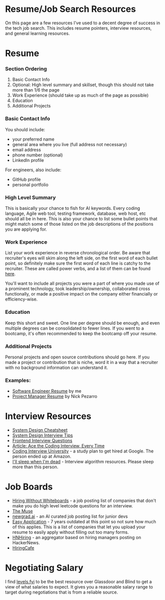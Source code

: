 # Resume/Job Search Resources

On this page are a few resources I've used to a decent degree of success in the tech job search. This includes resume pointers, interview resources, and general learning resources.


# Resume
### Section Ordering
1. Basic Contact Info
2. Optional: High level summary and skillset, though this should not take more than 1/6 the page
3. Work Experience (should take up as much of the page as possible)
4. Education
5. Additional Projects

### Basic Contact Info
You should include:
- your preferred name
- general area where you live (full address not necessary)
- email address
- phone number (optional)
- LinkedIn profile

For engineers, also include:
- GitHub profile
- personal portfolio

### High Level Summary
This is basically your chance to fish for AI keywords. Every coding language, Agile web tool, testing framework, database, web host, etc should all be in here. This is also your chance to list some bullet points that might match some of those listed on the job descriptions of the positions you are applying for.


### Work Experience
List your work experience in reverse chronological order. Be aware that recruiter's eyes will skim along the left side, on the first word of each bullet point, so definitely make sure the first word of each line is catchy to the recruiter. These are called power verbs, and a list of them can be found [here](https://capd.mit.edu/resources/resume-action-verbs/).

You'll want to include all projects you were a part of where you made use of a prominent technology, took leadership/ownership, collaborated cross functionally, or made a positive impact on the company either financially or efficiency-wise.

### Education
Keep this short and sweet. One line per degree should be enough, and even multiple degrees can be consolidated to fewer lines. If you went to a bootcamp, it's often recommended to keep the bootcamp off your resume.

### Additional Projects
Personal projects and open source contributions should go here. If you made a project or contribution that is niche, word it in  a way that a recruiter with no background information can understand it.


### Examples:
- [Software Engineer Resume](https://tonyxie.co/resume/) by me
- [Project Manager Resume](https://docs.google.com/document/d/1G3LcNi4Mclo76vLGhpPnCAcyRE5B_k3ImGywH13Plbg/edit?tab=t.0) by Nick Pezarro


# Interview Resources

- [System Design Cheatsheet](https://gist.github.com/vasanthk/485d1c25737e8e72759f)
- [System Design Interview Tips](https://github.com/checkcheckzz/system-design-interview#tips)
- [Frontend Interview Questions](https://github.com/h5bp/Front-end-Developer-Interview-Questions)
- [Article: Ace the Coding Interview, Every Time](https://www.linkedin.com/pulse/20141120061048-6976444-ace-the-coding-interview-every-time/)
- [Coding Interview University](https://github.com/jwasham/coding-interview-university) - a study plan to get hired at Google. The person ended up at Amazon.
- [I'll sleep when I'm dead](https://docs.google.com/document/d/1VNoEUzBtyCw0fDw0X_bvuhmCwz1qhNjETPJc5VRZqm8/edit?tab=t.0#heading=h.qgirm0ok3hec) - Interview algorithm resources. Please sleep more than this person.

# Job Boards
- [Hiring Without Whiteboards](https://github.com/poteto/hiring-without-whiteboards) -  a job posting list of companies that don't make you do high level leetcode questions for an interview.
- [The Muse](https://www.themuse.com/search/)
- [newgrad.ai](https://newgrad.ai/) - an AI curated job posting list for junior devs
- [Easy Application](https://github.com/j-delaney/easy-application) - 7 years outdated at this point so not sure  how much of this applies. This is a list of companies that let you upload your resume to easily apply without filling out too many forms.
- [HNHiring](https://hnhiring.com/) - an aggregator based on hiring managers posting on HackerNews.
- [HiringCafe](https://hiring.cafe/)

# Negotiating Salary
I find [levels.fyi](https://www.levels.fyi/) to be the best resource over Glassdoor and Blind to get a view of what salaries to expect. It gives you a reasonable salary range to target during negotiations that is from a reliable source.
